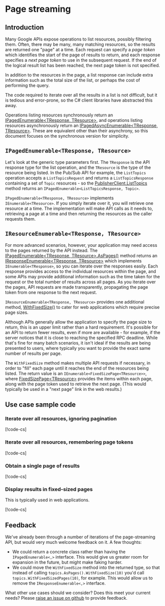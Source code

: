 
# Page streaming

## Introduction

Many Google APIs expose operations to list resources, possibly
filtering them. Often, there may be many, many matching resources,
so the results are returned one "page" at a time. Each request can
specify a *page token* which identifies the start of the page of
results to return, and each response specifies a *next page token*
to use in the subsequent request. If the end of the logical result
list has been reached, the next page token is not specified.

In addition to the resources in the page, a list response can
include extra information such as the total size of the list,
or perhaps the cost of performing the query.

The code required to iterate over all the results in a list is not
difficult, but it is tedious and error-prone, so the C# client
libraries have abstracted this away.

Operations listing resources synchronously return an
[IPagedEnumerable&lt;TResponse, TResource&gt;](../obj/api/Google.Api.Gax.IPagedEnumerable-2.yml), and operations listing
resources asynchronously return an
[IPagedAsyncEnumerable&lt;TResponse, TResource&gt;](../obj/api/Google.Api.Gax.IPagedAsyncEnumerable-2.yml).
These are equivalent other than their asynchrony, so
this document focuses on the synchronous version for simplicity.

## `IPagedEnumerable<TResponse, TResource>`

Let's look at the generic type parameters first. The `TResponse` is
the API response type for the list operation, and the `TResource` is
the type of the resource being listed. In the Pub/Sub API for
example, the `ListTopics` operation accepts a `ListTopicsRequest`
and returns a `ListTopicsResponse` containing a set of `Topic`
resources - so the [PublisherClient.ListTopics](../obj/api/Google.Pubsub.V1.PublisherClient.yml#Google_Pubsub_V1_PublisherClient_ListTopics_System_String_System_String_System_Nullable_System_Int32__Google_Api_Gax_CallSettings_)
method returns an `IPagedEnumerable<ListTopicsResponse, Topic>`.

`IPagedEnumerable<TResponse, TResource>` implements
`IEnumerable<TResource>`.  If you simply iterate over it, you will
retrieve one resource at a time. The implementation will make API
calls as it needs to, retrieving a page at a time and then returning
the resources as the caller requests them.

## `IResourceEnumerable<TResponse, TResource>`

For more advanced scenarios, however, your application may need access
to the pages returned by the API instead. The
[IPagedEnumerable&lt;TResponse, TResource&gt;.AsPages()](../obj/api/Google.Api.Gax.IPagedEnumerable-2.yml#Google_Api_Gax_IPagedEnumerable_2_AsPages)
method returns an [IResponseEnumerable&lt;TResponse, TResource&gt;](../obj/api/Google.Api.Gax.IResponseEnumerable-2.yml) which
implements `IEnumerable<TResponse>`, so you can iterate over the responses easily. Each
response provides access to the individual resources within the page, and some APIs may
provide additional information such as the time taken for the request or the total number of
results across all pages. As you iterate over the pages, API requests are made
transparently, propagating the page token from one response to the next request.

`IResourceEnumerable<TResponse, TResource>` provides one additional method, 
[WithFixedSize()](../obj/api/Google.Api.Gax.IResponseEnumerable-2.yml#Google_Api_Gax_IResponseEnumerable_2_WithFixedSize_System_Int32_)
to cater for web applications which require precise page sizes.

Although APIs generally allow the application to specify the page size to return, this
is an upper limit rather than a hard requirement. It's possible for an API to return fewer results,
even if more are available - for example, if the server notices that it is close to reaching the specified
RPC deadline. While that's fine for many batch scenarios, it isn't ideal if the results are being presented to users,
where typically you want to provide the exact same number of results per page.

The `WithFixedSize` method makes multiple API requests if necessary, in order to "fill" each page
until it reaches the end of the resources being listed. The return value is an `IEnumerable<FixedSizePage<TResource>>`, where
[FixedSizePage&lt;TResource&gt;](../obj/api/Google.Api.Gax.FixedSizePage-1.yml#Google_Api_Gax_FixedSizePage_1) provides the items
within each page, along with the page token used to retrieve the next page. (This would typically be used in a "next page" link
in the web results.)

## Use case sample code

### Iterate over all resources, ignoring pagination

[!code-cs[](../obj/snippets/Google.Pubsub.V1.PublisherClient.txt#PageStreamingUseCases_AllResources)]

### Iterate over all resources, remembering page tokens

[!code-cs[](../obj/snippets/Google.Pubsub.V1.PublisherClient.txt#PageStreamingUseCases_Responses)]

### Obtain a single page of results

[!code-cs[](../obj/snippets/Google.Pubsub.V1.PublisherClient.txt#PageStreamingUseCases_SingleResponse)]

### Display results in fixed-sized pages

This is typically used in web applications.

[!code-cs[](../obj/snippets/Google.Pubsub.V1.PublisherClient.txt#PageStreamingUseCases_WithFixedSize)]

## Feedback

We've already been through a number of iterations of the page-streaming API,
but would very much welcome feedback on it. A few thoughts:

- We could return a concrete class rather than having the `IPagedEnumerable<,>`
  interface. This would give us greater room for expansion in the future, but
  might make faking harder.
- We could move the `WithFixedSize` method into the returned type, so that
  instead of calling `topics.AsPages().WithFixedSize(10)` you'd call
  `topics.WithFixedSizedPages(10)`, for example. This would allow us to remove
  the `IResponseEnumerable<,>` interface.

What other use cases should we consider? Does this meet your current needs?
Please [raise an issue on github](https://github.com/GoogleCloudPlatform/gcloud-dotnet/issues/new)
to provide feedback.